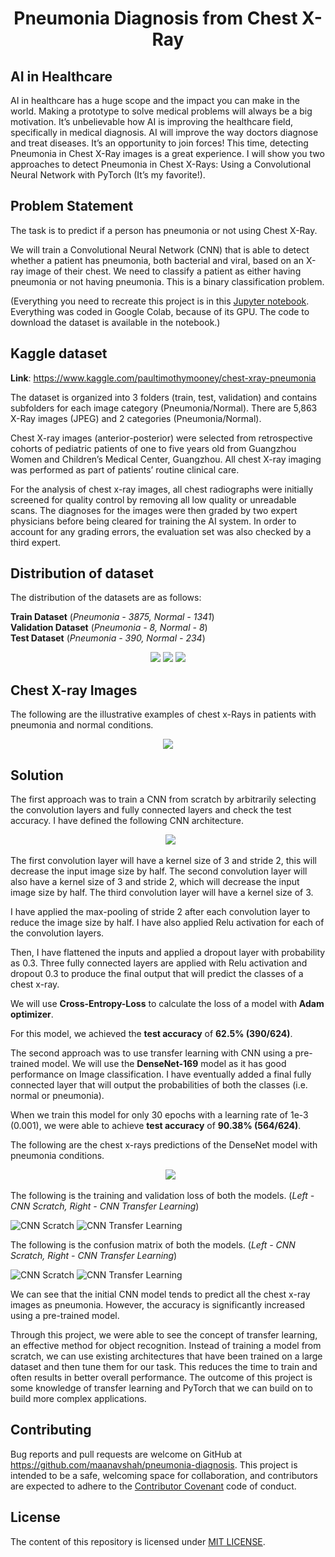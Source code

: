 <h1 align="center">Pneumonia Diagnosis from Chest X-Ray</h1>

## AI in Healthcare

AI in healthcare has a huge scope and the impact you can make in the world. Making a prototype to solve medical problems will always be a big motivation. It’s unbelievable how AI is improving the healthcare field, specifically in medical diagnosis. AI will improve the way doctors diagnose and treat diseases. It’s an opportunity to join forces! This time, detecting Pneumonia in Chest X-Ray images is a great experience. I will show you two approaches to detect Pneumonia in Chest X-Rays: Using a Convolutional Neural Network with PyTorch (It’s my favorite!).


## Problem Statement

The task is to predict if a person has pneumonia or not using Chest X-Ray.

We will train a Convolutional Neural Network (CNN) that is able to detect whether a patient has pneumonia, both bacterial and viral, based on an X-ray image of their chest. We need to classify a patient as either having pneumonia or not having pneumonia. This is a binary classification problem.

(Everything you need to recreate this project is in this [Jupyter notebook](https://colab.research.google.com/drive/1s_2Ti9kjtVqeAUiqDOM4XcCsCA9cAFaA?usp=sharing). Everything was coded in Google Colab, because of its GPU. The code to download the dataset is available in the notebook.)

## Kaggle dataset

**Link**: https://www.kaggle.com/paultimothymooney/chest-xray-pneumonia

The dataset is organized into 3 folders (train, test, validation) and contains subfolders for each image category (Pneumonia/Normal). There are 5,863 X-Ray images (JPEG) and 2 categories (Pneumonia/Normal).

Chest X-ray images (anterior-posterior) were selected from retrospective cohorts of pediatric patients of one to five years old from Guangzhou Women and Children’s Medical Center, Guangzhou. All chest X-ray imaging was performed as part of patients’ routine clinical care.

For the analysis of chest x-ray images, all chest radiographs were initially screened for quality control by removing all low quality or unreadable scans. The diagnoses for the images were then graded by two expert physicians before being cleared for training the AI system. In order to account for any grading errors, the evaluation set was also checked by a third expert.


## Distribution of dataset

The distribution of the datasets are as follows:

**Train Dataset** (_Pneumonia - 3875, Normal - 1341_)  
**Validation Dataset** (_Pneumonia - 8, Normal - 8_)  
**Test Dataset** (_Pneumonia - 390, Normal - 234_)  

<div align="center">
  <img src="images/train_data_dist.png">
  <img src="images/valid_data_dist.png">
  <img src="images/test_data_dist.png">
</div>


## Chest X-ray Images

The following are the illustrative examples of chest x-Rays in patients with pneumonia and normal conditions.

<div align="center">
  <img src="images/xray_images.png">
</div>


## Solution

The first approach was to train a CNN from scratch by arbitrarily selecting the convolution layers and fully connected layers and check the test accuracy. I have defined the following CNN architecture.

<div align="center">
  <img src="images/cnn_scratch.png">
</div>


The first convolution layer will have a kernel size of 3 and stride 2, this will decrease the input image size by half. The second convolution layer will also have a kernel size of 3 and stride 2, which will decrease the input image size by half. The third convolution layer will have a kernel size of 3.

I have applied the max-pooling of stride 2 after each convolution layer to reduce the image size by half. I have also applied Relu activation for each of the convolution layers.

Then, I have flattened the inputs and applied a dropout layer with probability as 0.3. Three fully connected layers are applied with Relu activation and dropout 0.3 to produce the final output that will predict the classes of a chest x-ray.

We will use **Cross-Entropy-Loss** to calculate the loss of a model with **Adam optimizer**.

For this model, we achieved the **test accuracy** of **62.5% (390/624)**.

The second approach was to use transfer learning with CNN using a pre-trained model. We will use the **DenseNet-169** model as it has good performance on Image classification. I have eventually added a final fully connected layer that will output the probabilities of both the classes (i.e. normal or pneumonia).

When we train this model for only 30 epochs with a learning rate of 1e-3 (0.001), we were able to achieve **test accuracy** of **90.38% (564/624)**.


The following are the chest x-rays predictions of the DenseNet model with pneumonia conditions.

<div align="center">
  <img src="images/output.png">
</div>


The following is the training and validation loss of both the models. (_Left - CNN Scratch, Right - CNN Transfer Learning_)

![CNN Scratch](images/loss_1.png "CNN Scratch") ![CNN Transfer Learning](images/loss_2.png "CNN Transfer Learning")



The following is the confusion matrix of both the models. (_Left - CNN Scratch, Right - CNN Transfer Learning_)

![CNN Scratch](images/cm_1.png "CNN Scratch") ![CNN Transfer Learning](images/cm_2.png "CNN Transfer Learning")


We can see that the initial CNN model tends to predict all the chest x-ray images as pneumonia. However, the accuracy is significantly increased using a pre-trained model.

Through this project, we were able to see the concept of transfer learning, an effective method for object recognition. Instead of training a model from scratch, we can use existing architectures that have been trained on a large dataset and then tune them for our task. This reduces the time to train and often results in better overall performance. The outcome of this project is some knowledge of transfer learning and PyTorch that we can build on to build more complex applications.


## Contributing

Bug reports and pull requests are welcome on GitHub at https://github.com/maanavshah/pneumonia-diagnosis. This project is intended to be a safe, welcoming space for collaboration, and contributors are expected to adhere to the [Contributor Covenant](http://contributor-covenant.org) code of conduct.


## License

The content of this repository is licensed under [MIT LICENSE](LICENSE).


